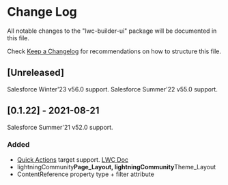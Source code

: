# Change Log

All notable changes to the "lwc-builder-ui" package will be documented in this file.

Check [Keep a Changelog](http://keepachangelog.com/) for recommendations on how to structure this file.

## [Unreleased]

Salesforce Winter'23 v56.0 support.
Salesforce Summer'22 v55.0 support.
## [0.1.22] - 2021-08-21

Salesforce Summer'21 v52.0 support.

### Added

- [Quick Actions](https://help.salesforce.com/articleView?id=release-notes.rn_lwc_quick_actions.htm&type=5&release=232) target support. [LWC Doc](https://developer.salesforce.com/docs/component-library/documentation/en/lwc/lwc.use_quick_actions)
- lightningCommunity**Page_Layout, lightningCommunity**Theme_Layout
- ContentReference property type + filter attribute

